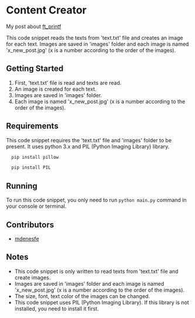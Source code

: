 # Content Creator

My post about [ft_printf](https://medium.com/@mdenesfe/creating-images-from-text-with-python-and-pil-6a8ae432059d)

This code snippet reads the texts from 'text.txt' file and creates an image for each text. Images are saved in 'images' folder and each image is named 'x_new_post.jpg' (x is a number according to the order of the images).

## Getting Started

1. First, 'text.txt' file is read and texts are read.
2. An image is created for each text.
3. Images are saved in 'images' folder.
4. Each image is named 'x_new_post.jpg' (x is a number according to the order of the images).

## Requirements

This code snippet requires the 'text.txt' file and 'images' folder to be present. It uses python 3.x and PIL (Python Imaging Library) library.

```bash
  pip install pillow
```
```bash
  pip install PIL
```

## Running

To run this code snippet, you only need to run `python main.py` command in your console or terminal.

## Contributors
- [mdenesfe](https://github.com/mdenesfe)

## Notes

- This code snippet is only written to read texts from 'text.txt' file and create images.
- Images are saved in 'images' folder and each image is named 'x_new_post.jpg' (x is a number according to the order of the images).
- The size, font, text color of the images can be changed.
- This code snippet uses PIL (Python Imaging Library). If this library is not installed, you need to install it first.
